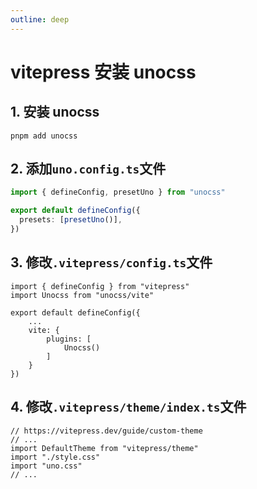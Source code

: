 ```yaml
---
outline: deep
---
```


# vitepress 安装 unocss

## 1. 安装 unocss

```shell
pnpm add unocss
```

## 2. 添加`uno.config.ts`文件

```ts
import { defineConfig, presetUno } from "unocss"

export default defineConfig({
  presets: [presetUno()],
})
```

## 3. 修改`.vitepress/config.ts`文件

```ts{2,6-10}
import { defineConfig } from "vitepress"
import Unocss from "unocss/vite"

export default defineConfig({
    ...
    vite: {
        plugins: [
            Unocss()
        ]
    }
})

```

## 4. 修改`.vitepress/theme/index.ts`文件

```ts{5}
// https://vitepress.dev/guide/custom-theme
// ...
import DefaultTheme from "vitepress/theme"
import "./style.css"
import "uno.css"
// ...
```
